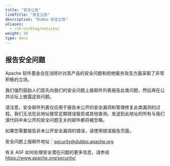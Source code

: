 ```yaml
---
title: "安全公告"
linkTitle: "安全公告"
description: "Dubbo 安全公告"
aliases:
  - /zh-cn/blog/notices/
weight: 50
type: docs
---
```


## 报告安全问题

Apache 软件基金会在消除针对其产品的安全问题和拒绝服务攻击方面采取了非常积极的立场。

我们强烈鼓励人们首先向我们的安全问题上报邮件列表报告此类问题，然后再在公共论坛上披露这些问题。

请注意，安全邮件列表仅应用于报告未公开的安全漏洞和管理修复此类漏洞的过程。我们无法在此地址接受定期错误报告或其他查询。发送到此地址的所有与我们源代码中未公开的安全问题无关的邮件都将被忽略。

如果您需要报告非未公开安全漏洞的错误，请使用错误报告页面。

安全问题上报邮件地址：security@dubbo.apache.org

有关 ASF 如何处理安全潜在问题的更多信息，请参阅 https://www.apache.org/security/
